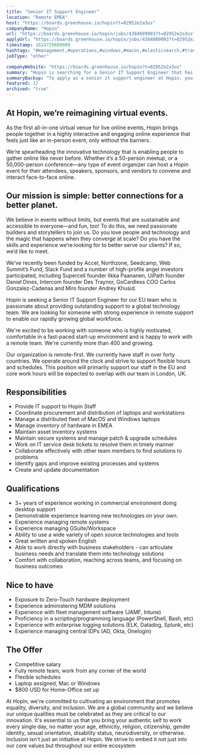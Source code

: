 ```yaml
---
title: "Senior IT Support Engineer"
location: "Remote EMEA"
host: "https://boards.greenhouse.io/hopin?t=02952e2a3us"
companyName: "Hopin"
url: "https://boards.greenhouse.io/hopin/jobs/4384089003?t=02952e2a3us"
applyUrl: "https://boards.greenhouse.io/hopin/jobs/4384089003?t=02952e2a3us#app"
timestamp: 1614729600000
hashtags: "#management,#operations,#windows,#macos,#elasticsearch,#translation,#English"
jobType: "other"

companyWebsite: "https://boards.greenhouse.io/hopin?t=02952e2a3us"
summary: "Hopin is searching for a Senior IT Support Engineer that has 3+ years of experience working in commercial environment doing desktop support."
summaryBackup: "To apply as a senior it support engineer at Hopin, you preferably need to have some knowledge of: #management, #windows, #macos."
featured: 17
archived: "true"
---
```


## At Hopin, we’re reimagining virtual events.

As the first all-in-one virtual venue for live online events, Hopin brings people together in a highly interactive and engaging online experience that feels just like an in-person event, only without the barriers.

We’re spearheading the innovative technology that is enabling people to gather online like never before. Whether it’s a 50-person meetup, or a 50,000-person conference—any type of event organizer can host a Hopin event for their attendees, speakers, sponsors, and vendors to convene and interact face-to-face online.

## Our mission is simple: better connections for a better planet.

We believe in events without limits, but events that are sustainable and accessible to everyone—and fun, too! To do this, we need passionate builders and storytellers to join us. Do you love people and technology and the magic that happens when they converge at scale? Do you have the skills and experience we’re looking for to better serve our clients? If so, we’d like to meet.

We’ve recently been funded by Accel, Northzone, Seedcamp, Web Summit’s Fund, Slack Fund and a number of high-profile angel investors participated, including Supercell founder Ilkka Paananen, UiPath founder Daniel Dines, Intercom founder Des Traynor, GoCardless COO Carlos Gonzalez-Cadenas and Miro founder Andrey Khusid.

Hopin is seeking a Senior IT Support Engineer for our EU team who is passionate about providing outstanding support to a global technology team. We are looking for someone with strong experience in remote support to enable our rapidly growing global workforce.

We're excited to be working with someone who is highly motivated, comfortable in a fast-paced start-up environment and is happy to work with a remote team. We're currently more than 400 and growing.

Our organization is remote-first. We currently have staff in over forty countries. We operate around the clock and strive to support flexible hours and schedules. This position will primarily support our staff in the EU and core work hours will be expected to overlap with our team in London, UK.

## Responsibilities

*   Provide IT support to Hopin Staff
*   Coordinate procurement and distribution of laptops and workstations
*   Manage a distributed fleet of MacOS and Windows laptops
*   Manage inventory of hardware in EMEA
*   Maintain asset inventory systems
*   Maintain secure systems and manage patch & upgrade schedules
*   Work on IT service desk tickets to resolve them in timely manner
*   Collaborate effectively with other team members to find solutions to problems
*   Identify gaps and improve existing processes and systems
*   Create and update documentation

## Qualifications 

*   3+ years of experience working in commercial environment doing desktop support
*   Demonstrable experience learning new technologies on your own.
*   Experience managing remote systems
*   Experience managing GSuite/Workspace
*   Ability to use a wide variety of open source technologies and tools
*   Great written and spoken English
*   Able to work directly with business stakeholders - can articulate business needs and translate them into technology solutions
*   Comfort with collaboration, reaching across teams, and focusing on business outcomes

## Nice to have

*   Exposure to Zero-Touch hardware deployment
*   Experience administering MDM solutions
*   Experience with fleet management software (JAMF, Intune)
*   Proficiency in a scripting/programming language (PowerShell, Bash, etc)
*   Experience with enterprise logging solutions (ELK, Datadog, Splunk, etc)
*   Experience managing central IDPs (AD, Okta, Onelogin)

## The Offer

*   Competitive salary
*   Fully remote team, work from any corner of the world
*   Flexible schedules
*   Laptop assigned, Mac or Windows
*   $800 USD for Home-Office set up

At Hopin, we're committed to cultivating an environment that promotes equality, diversity, and inclusion. We are a global community and we believe our unique qualities must be celebrated as they are critical to our innovation. It's essential to us that you bring your authentic self to work every single day, no matter your age, ethnicity, religion, citizenship, gender identity, sexual orientation, disability status, neurodiversity, or otherwise. Inclusion isn't just an initiative at Hopin. We strive to embed it not just into our core values but throughout our entire ecosystem
